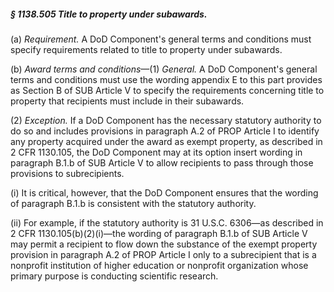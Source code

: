 ##### § 1138.505 Title to property under subawards. #####

(a) *Requirement.* A DoD Component's general terms and conditions must specify requirements related to title to property under subawards.

(b) *Award terms and conditions*—(1) *General.* A DoD Component's general terms and conditions must use the wording appendix E to this part provides as Section B of SUB Article V to specify the requirements concerning title to property that recipients must include in their subawards.

(2) *Exception.* If a DoD Component has the necessary statutory authority to do so and includes provisions in paragraph A.2 of PROP Article I to identify any property acquired under the award as exempt property, as described in 2 CFR 1130.105, the DoD Component may at its option insert wording in paragraph B.1.b of SUB Article V to allow recipients to pass through those provisions to subrecipients.

(i) It is critical, however, that the DoD Component ensures that the wording of paragraph B.1.b is consistent with the statutory authority.

(ii) For example, if the statutory authority is 31 U.S.C. 6306—as described in 2 CFR 1130.105(b)(2)(i)—the wording of paragraph B.1.b of SUB Article V may permit a recipient to flow down the substance of the exempt property provision in paragraph A.2 of PROP Article I only to a subrecipient that is a nonprofit institution of higher education or nonprofit organization whose primary purpose is conducting scientific research.